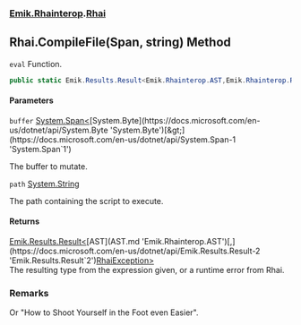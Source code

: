 ### [Emik.Rhainterop](Emik.Rhainterop.md 'Emik.Rhainterop').[Rhai](Rhai.md 'Emik.Rhainterop.Rhai')

## Rhai.CompileFile(Span<byte>, string) Method

`eval` Function.

```csharp
public static Emik.Results.Result<Emik.Rhainterop.AST,Emik.Rhainterop.RhaiException> CompileFile(System.Span<byte> buffer, string? path);
```
#### Parameters

<a name='Emik.Rhainterop.Rhai.CompileFile(System.Span_byte_,string).buffer'></a>

`buffer` [System.Span&lt;](https://docs.microsoft.com/en-us/dotnet/api/System.Span-1 'System.Span`1')[System.Byte](https://docs.microsoft.com/en-us/dotnet/api/System.Byte 'System.Byte')[&gt;](https://docs.microsoft.com/en-us/dotnet/api/System.Span-1 'System.Span`1')

The buffer to mutate.

<a name='Emik.Rhainterop.Rhai.CompileFile(System.Span_byte_,string).path'></a>

`path` [System.String](https://docs.microsoft.com/en-us/dotnet/api/System.String 'System.String')

The path containing the script to execute.

#### Returns
[Emik.Results.Result&lt;](https://docs.microsoft.com/en-us/dotnet/api/Emik.Results.Result-2 'Emik.Results.Result`2')[AST](AST.md 'Emik.Rhainterop.AST')[,](https://docs.microsoft.com/en-us/dotnet/api/Emik.Results.Result-2 'Emik.Results.Result`2')[RhaiException](RhaiException.md 'Emik.Rhainterop.RhaiException')[&gt;](https://docs.microsoft.com/en-us/dotnet/api/Emik.Results.Result-2 'Emik.Results.Result`2')  
The resulting type from the expression given, or a runtime error from Rhai.

### Remarks
  
Or "How to Shoot Yourself in the Foot even Easier".